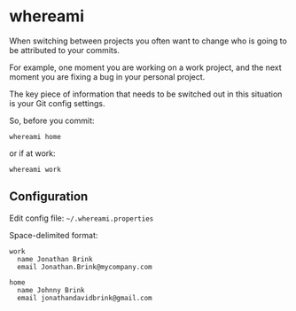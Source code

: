 # whereami

When switching between projects you often want to change who is going to be attributed to your commits.

For example, one moment you are working on a work project, and the next moment you are fixing a bug in your personal project.

The key piece of information that needs to be switched out in this situation is your Git config settings.

So, before you commit:

```
whereami home
```

or if at work:

```
whereami work
```
## Configuration
Edit config file: `~/.whereami.properties`

Space-delimited format:
```
work
  name Jonathan Brink
  email Jonathan.Brink@mycompany.com

home
  name Johnny Brink
  email jonathandavidbrink@gmail.com
```



